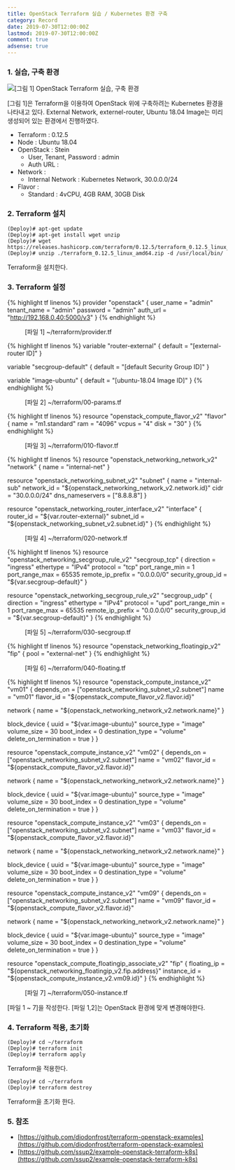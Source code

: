 ```yaml
---
title: OpenStack Terraform 실습 / Kubernetes 환경 구축
category: Record
date: 2019-07-30T12:00:00Z
lastmod: 2019-07-30T12:00:00Z
comment: true
adsense: true
---
```


### 1. 실습, 구축 환경

![[그림 1] OpenStack Terraform 실습, 구축 환경]({{site.baseurl}}/images/record/OpenStack_Terraform_Practice_Kubernetes/Environment.PNG)

[그림 1]은 Terraform을 이용하여 OpenStack 위에 구축하려는 Kubernetes 환경을 나타내고 있다. External Network, externel-router, Ubuntu 18.04 Image는 미리 생성되어 있는 환경에서 진행하였다.

* Terraform : 0.12.5
* Node : Ubuntu 18.04
* OpenStack : Stein
  * User, Tenant, Password : admin
  * Auth URL : 
* Network :
  * Internal Network : Kubernetes Network, 30.0.0.0/24
* Flavor :
  * Standard : 4vCPU, 4GB RAM, 30GB Disk

### 2. Terraform 설치

~~~
(Deploy)# apt-get update
(Deploy)# apt-get install wget unzip
(Deploy)# wget https://releases.hashicorp.com/terraform/0.12.5/terraform_0.12.5_linux_amd64.zip
(Deploy)# unzip ./terraform_0.12.5_linux_amd64.zip -d /usr/local/bin/
~~~

Terraform을 설치한다.

### 3. Terraform 설정

{% highlight tf linenos %}
provider "openstack" {
  user_name = "admin"
  tenant_name = "admin"
  password  = "admin"
  auth_url  = "http://192.168.0.40:5000/v3"
}
{% endhighlight %}
<figure>
<figcaption class="caption">[파일 1] ~/terraform/provider.tf</figcaption>
</figure>

{% highlight tf linenos %}
variable "router-external" {
  default = "[external-router ID]"
}

variable "secgroup-default" {
  default = "[default Security Group ID]"
}

variable "image-ubuntu" {
  default = "[ubuntu-18.04 Image ID]"
}
{% endhighlight %}
<figure>
<figcaption class="caption">[파일 2] ~/terraform/00-params.tf</figcaption>
</figure>

{% highlight tf linenos %}
resource "openstack_compute_flavor_v2" "flavor" {
  name  = "m1.standard"
  ram   = "4096"
  vcpus = "4"
  disk  = "30"
}
{% endhighlight %}
<figure>
<figcaption class="caption">[파일 3] ~/terraform/010-flavor.tf</figcaption>
</figure>

{% highlight tf linenos %}
resource "openstack_networking_network_v2" "network" {
  name = "internal-net"
}

resource "openstack_networking_subnet_v2" "subnet" {
  name = "internal-sub"
  network_id = "${openstack_networking_network_v2.network.id}"
  cidr = "30.0.0.0/24"
  dns_nameservers = ["8.8.8.8"]
}

resource "openstack_networking_router_interface_v2" "interface" {
  router_id = "${var.router-external}"
  subnet_id = "${openstack_networking_subnet_v2.subnet.id}"
}
{% endhighlight %}
<figure>
<figcaption class="caption">[파일 4] ~/terraform/020-network.tf</figcaption>
</figure>

{% highlight tf linenos %}
resource "openstack_networking_secgroup_rule_v2" "secgroup_tcp" {
  direction = "ingress"
  ethertype = "IPv4"
  protocol = "tcp"
  port_range_min = 1
  port_range_max = 65535
  remote_ip_prefix = "0.0.0.0/0"
  security_group_id = "${var.secgroup-default}"
}

resource "openstack_networking_secgroup_rule_v2" "secgroup_udp" {
  direction = "ingress"
  ethertype = "IPv4"
  protocol = "upd"
  port_range_min = 1
  port_range_max = 65535
  remote_ip_prefix = "0.0.0.0/0"
  security_group_id = "${var.secgroup-default}"
}
{% endhighlight %}
<figure>
<figcaption class="caption">[파일 5] ~/terraform/030-secgroup.tf</figcaption>
</figure>

{% highlight tf linenos %}
resource "openstack_networking_floatingip_v2" "fip" {
  pool = "external-net"
}
{% endhighlight %}
<figure>
<figcaption class="caption">[파일 6] ~/terraform/040-floating.tf</figcaption>
</figure>

{% highlight tf linenos %}
resource "openstack_compute_instance_v2" "vm01" {
  depends_on = ["openstack_networking_subnet_v2.subnet"]
  name = "vm01"
  flavor_id = "${openstack_compute_flavor_v2.flavor.id}"

  network {
    name = "${openstack_networking_network_v2.network.name}"
  }

  block_device {
    uuid                  = "${var.image-ubuntu}"
    source_type           = "image"
    volume_size           = 30
    boot_index            = 0
    destination_type      = "volume"
    delete_on_termination = true
  }
}

resource "openstack_compute_instance_v2" "vm02" {
  depends_on = ["openstack_networking_subnet_v2.subnet"]
  name = "vm02"
  flavor_id = "${openstack_compute_flavor_v2.flavor.id}"

  network {
    name = "${openstack_networking_network_v2.network.name}"
  }

  block_device {
    uuid                  = "${var.image-ubuntu}"
    source_type           = "image"
    volume_size           = 30
    boot_index            = 0
    destination_type      = "volume"
    delete_on_termination = true
  }
}

resource "openstack_compute_instance_v2" "vm03" {
  depends_on = ["openstack_networking_subnet_v2.subnet"]
  name = "vm03"
  flavor_id = "${openstack_compute_flavor_v2.flavor.id}"

  network {
    name = "${openstack_networking_network_v2.network.name}"
  }

  block_device {
    uuid                  = "${var.image-ubuntu}"
    source_type           = "image"
    volume_size           = 30
    boot_index            = 0
    destination_type      = "volume"
    delete_on_termination = true
  }
}

resource "openstack_compute_instance_v2" "vm09" {
  depends_on = ["openstack_networking_subnet_v2.subnet"]
  name = "vm09"
  flavor_id = "${openstack_compute_flavor_v2.flavor.id}"

  network {
    name = "${openstack_networking_network_v2.network.name}"
  }

  block_device {
    uuid                  = "${var.image-ubuntu}"
    source_type           = "image"
    volume_size           = 30
    boot_index            = 0
    destination_type      = "volume"
    delete_on_termination = true
  }
}

resource "openstack_compute_floatingip_associate_v2" "fip" {
  floating_ip = "${openstack_networking_floatingip_v2.fip.address}"
  instance_id = "${openstack_compute_instance_v2.vm09.id}"
}
{% endhighlight %}
<figure>
<figcaption class="caption">[파일 7] ~/terraform/050-instance.tf</figcaption>
</figure>

[파일 1 ~ 7]을 작성한다. [파일 1,2]는 OpenStack 환경에 맞게 변경해야한다.

### 4. Terraform 적용, 초기화

~~~
(Deploy)# cd ~/terraform
(Deploy)# terraform init
(Deploy)# terraform apply
~~~

Terraform을 적용한다.

~~~
(Deploy)# cd ~/terraform
(Deploy)# terraform destroy
~~~

Terraform을 초기화 한다.

### 5. 참조

* [https://github.com/diodonfrost/terraform-openstack-examples](https://github.com/diodonfrost/terraform-openstack-examples)
* [https://github.com/ssup2/example-openstack-terraform-k8s](https://github.com/ssup2/example-openstack-terraform-k8s)
